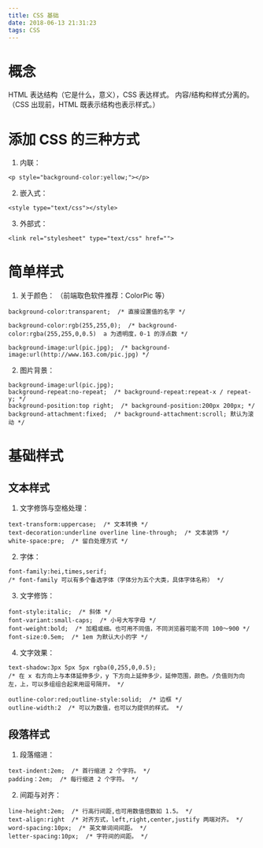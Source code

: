 ```yaml
---
title: CSS 基础
date: 2018-06-13 21:31:23
tags: CSS
---
```

# 概念
HTML 表达结构（它是什么，意义），CSS 表达样式。
内容/结构和样式分离的。（CSS 出现前，HTML 既表示结构也表示样式。）

# 添加 CSS 的三种方式
1. 内联：
```
<p style="background-color:yellow;"></p>
```

2. 嵌入式：
```
<style type="text/css"></style>
```

3. 外部式：
```
<link rel="stylesheet" type="text/css" href="">
```

# 简单样式
1. 关于颜色：
（前端取色软件推荐：ColorPic 等）
```
background-color:transparent;  /* 直接设置值的名字 */

background-color:rgb(255,255,0);  /* background-color:rgba(255,255,0,0.5)  a 为透明度，0-1 的浮点数 */

background-image:url(pic.jpg);  /* background-image:url(http://www.163.com/pic.jpg) */
```

2. 图片背景：
```
background-image:url(pic.jpg);
background-repeat:no-repeat;  /* background-repeat:repeat-x / repeat-y; */
background-position:top right;  /* background-position:200px 200px; */
background-attachment:fixed;  /* background-attachment:scroll; 默认为滚动 */
```

# 基础样式
## 文本样式
1. 文字修饰与空格处理：
```
text-transform:uppercase;  /* 文本转换 */
text-decoration:underline overline line-through;  /* 文本装饰 */
white-space:pre;  /* 留白处理方式 */
```

2. 字体：
```
font-family:hei,times,serif;
/* font-family 可以有多个备选字体（字体分为五个大类，具体字体名称） */
```

3. 文字修饰：
```
font-style:italic;  /* 斜体 */
font-variant:small-caps;  /* 小号大写字母 */
font-weight:bold;  /* 加粗或细。也可用不同值，不同浏览器可能不同 100～900 */ 
font-size:0.5em;  /* 1em 为默认大小的字 */
```

4. 文字效果：
```
text-shadow:3px 5px 5px rgba(0,255,0,0.5);  
/* 在 x 右方向上与本体延伸多少，y 下方向上延伸多少，延伸范围，颜色。/负值则为向左，上，可以多组组合起来用逗号隔开。 */

outline-color:red;outline-style:solid;  /* 边框 */
outline-width:2  /* 可以为数值，也可以为提供的样式。 */
```

## 段落样式
1. 段落缩进：
```
text-indent:2em;  /* 首行缩进 2 个字符。 */
padding：2em;  /* 每行缩进 2 个字符。 */
```

2. 间距与对齐：
```
line-height:2em;  /* 行高行间距,也可用数值倍数如 1.5。 */
text-align:right  /* 对齐方式，left,right,center,justify 两端对齐。 */
word-spacing:10px;  /* 英文单词间间距。 */
letter-spacing:10px;  /* 字符间的间距。 */
```
